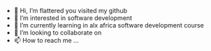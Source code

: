 - 👋 Hi, I’m flattered you visited my github
- 👀 I’m interested in software development
- 🌱 I’m currently learning in alx africa software development course
- 💞️ I’m looking to collaborate on 
- 📫 How to reach me ...

<!---
yalem123/yalem123 is a ✨ special ✨ repository because its `README.md` (this file) appears on your GitHub profile.
You can click the Preview link to take a look at your changes.
--->
